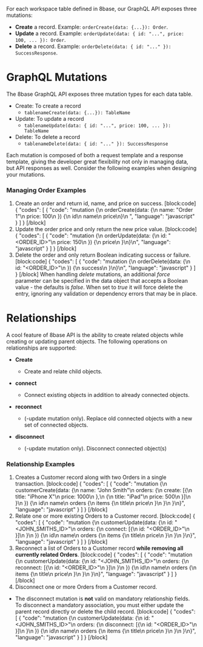 For each workspace table defined in 8base, our GraphQL API exposes three mutations:

* **Create** a record. Example: `orderCreate(data: {...}): Order`.
* **Update** a record. Example: `orderUpdate(data: { id: "...", price: 100, ... }): Order`.
* **Delete** a record. Example: `orderDelete(data: { id: "..." }): SuccessResponse`.


# GraphQL Mutations

The 8base GraphQL API exposes three mutation types for each data table.

* Create: To create a record 
    * `tablenameCreate(data: {...}): TableName`
* Update: To update a record 
    * `tablenameUpdate(data: { id: "...", price: 100, ... }): TableName`
* Delete: To delete a record
    * `tablenameDelete(data: { id: "..." }): SuccessResponse`

Each mutation is composed of both a request template and a response template, giving the developer great flexibility not only in managing data, but API responses as well. Consider the following examples when designing your mutations.

### Managing Order Examples

1. Create an order and return id, name, and price on success.
[block:code]
{
  "codes": [
    {
      "code": "mutation {\n  orderCreate(data: {\n    name: \"Order 1\"\n    price: 100\n  }) {\n    id\n    name\n    price\n}\n  ",
      "language": "javascript"
    }
  ]
}
[/block]
2. Update the order price and only return the new price value.
[block:code]
{
  "codes": [
    {
      "code": "mutation {\n  orderUpdate(data: {\n    id: \"<ORDER_ID>\"\n    price: 150\n  }) {\n    price\n  }\n}\n",
      "language": "javascript"
    }
  ]
}
[/block]
3. Delete the order and only return Boolean indicating success or failure.
[block:code]
{
  "codes": [
    {
      "code": "mutation {\n  orderDelete(data: {\n    id: \"<ORDER_ID>\"\n  }) {\n    success\n  }\n}\n",
      "language": "javascript"
    }
  ]
}
[/block]
When handling <i>delete</i> mutations, an additional <i>force</i> parameter can be specified in the data object that accepts a Boolean value - the defaults is <i>false</i>. When set to <i>true</i> it will force delete the entry, ignoring any validation or dependency errors that may be in place.


# Relationships
A cool feature of 8base API is the ability to create related objects while creating or updating parent objects. The following operations on relationships are supported:

* **Create** 
  * Create and relate child objects.

* **connect** 
  * Connect existing objects in addition to already connected objects.

* **reconnect** 
  * (-update mutation only). Replace old connected objects with a new set of connected objects.

* **disconnect** 
  * (-update mutation only). Disconnect connected object(s)

### Relationship Examples

1. Creates a Customer record along with two Orders in a single transaction.
[block:code]
{
  "codes": [
    {
      "code": "mutation {\n  customerCreate(data: {\n    name: \"John Smith\"\n    orders: {\n      create: [{\n        title: \"iPhone X\"\n        price: 1000\n      },\n      {\n        title: \"iPad\"\n        price: 500\n      }]\n    }\n  }) {\n    id\n    name\n    orders {\n      items {\n        title\n        price\n      }\n    }\n  }\n}",
      "language": "javascript"
    }
  ]
}
[/block]
2. Relate one or more existing Orders to a Customer record.
[block:code]
{
  "codes": [
    {
      "code": "mutation {\n  customerUpdate(data: {\n    id: \"<JOHN_SMITHS_ID>\"\n    orders: {\n      connect: [{\n        id: \"<ORDER_ID>\"\n      }]\n    }\n  }) {\n    id\n    name\n    orders {\n      items {\n        title\n        price\n      }\n    }\n  }\n}",
      "language": "javascript"
    }
  ]
}
[/block]
3. Reconnect a list of Orders to a Customer record **while removing all currently related Orders**.
[block:code]
{
  "codes": [
    {
      "code": "mutation {\n  customerUpdate(data: {\n    id: \"<JOHN_SMITHS_ID>\"\n    orders: {\n      reconnect: [{\n        id: \"<ORDER_ID>\"\n      }]\n    }\n  }) {\n    id\n    name\n    orders {\n      items {\n        title\n        price\n      }\n    }\n  }\n}",
      "language": "javascript"
    }
  ]
}
[/block]
4. Disconnect one or more Orders from a Customer record.
  *  The disconnect mutation is **not** valid on mandatory relationship fields. To disconnect a mandatory association, you must either update the parent record directly or delete the child record.
[block:code]
{
  "codes": [
    {
      "code": "mutation {\n  customerUpdate(data: {\n    id: \"<JOHN_SMITHS_ID>\"\n    orders: {\n      disconnect: [{\n        id: \"<ORDER_ID>\"\n      }]\n    }\n  }) {\n    id\n    name\n    orders {\n      items {\n        title\n        price\n      }\n    }\n  }\n}",
      "language": "javascript"
    }
  ]
}
[/block]
